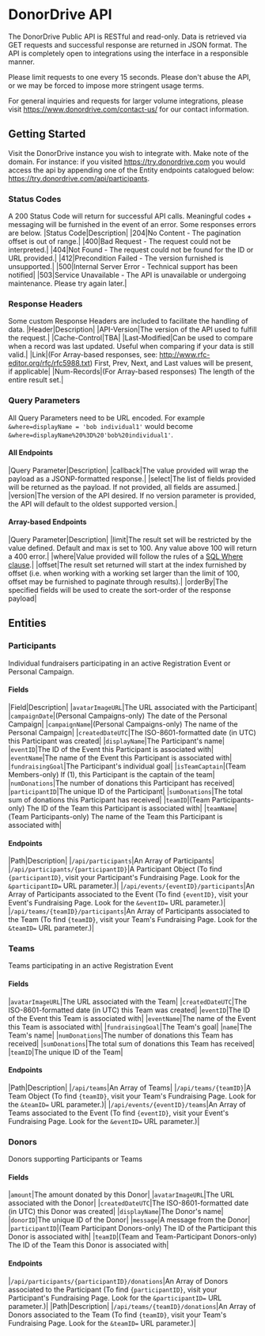 # DonorDrive API

The DonorDrive Public API is RESTful and read-only. Data is retrieved via GET requests and successful response are returned in JSON format. The API is completely open to integrations using the interface in a responsible manner.

Please limit requests to one every 15 seconds. Please don't abuse the API, or we may be forced to impose more stringent usage terms.

For general inquiries and requests for larger volume integrations, please visit https://www.donordrive.com/contact-us/ for our contact information.

## Getting Started
Visit the DonorDrive instance you wish to integrate with. Make note of the domain. For instance: if you visited https://try.donordrive.com you would access the api by appending one of the Entity endpoints catalogued below: https://try.donordrive.com/api/participants.

### Status Codes
A 200 Status Code will return for successful API calls. Meaningful codes + messaging will be furnished in the event of an error. Some responses errors are below.
|Status Code|Description|
|204|No Content - The pagination offset is out of range.|
|400|Bad Request - The request could not be interpreted.|
|404|Not Found - The request could not be found for the ID or URL provided.|
|412|Precondition Failed - The version furnished is unsupported.|
|500|Internal Server Error - Technical support has been notified|
|503|Service Unavailable - The API is unavailable or undergoing maintenance. Please try again later.|

### Response Headers
Some custom Response Headers are included to facilitate the handling of data.
|Header|Description|
|API-Version|The version of the API used to fulfill the request.|
|Cache-Control|TBA|
|Last-Modified|Can be used to compare when a record was last updated. Useful when comparing if your data is still valid.|
|Link|(For Array-based responses, see: http://www.rfc-editor.org/rfc/rfc5988.txt) First, Prev, Next, and Last values will be present, if applicable|
|Num-Records|(For Array-based responses) The length of the entire result set.|

### Query Parameters
All Query Parameters need to be URL encoded. For example ```&where=displayName = 'bob individual1'``` would become ```&where=displayName%20%3D%20'bob%20individual1'```.

#### All Endpoints
|Query Parameter|Description|
|callback|The value provided will wrap the payload as a JSONP-formatted response.|
|select|The list of fields provided will be returned as the payload. If not provided, all fields are assumed.|
|version|The version of the API desired. If no version parameter is provided, the API will default to the oldest supported version.|

#### Array-based Endpoints
|Query Parameter|Description|
|limit|The result set will be restricted by the value defined. Default and max is set to 100. Any value above 100 will return a 400 error.|
|where|Value provided will follow the rules of a [SQL Where clause](https://www.w3schools.com/sql/sql_where.asp).|
|offset|The result set returned will start at the index furnished by offset (i.e. when working with a working set larger than the limit of 100, offset may be furnished to paginate through results).|
|orderBy|The specified fields will be used to create the sort-order of the response payload|

## Entities

### Participants
Individual fundraisers participating in an active Registration Event or Personal Campaign.

#### Fields
|Field|Description|
|```avatarImageURL```|The URL associated with the Participant|
|```campaignDate```|(Personal Campaigns-only) The date of the Personal Campaign|
|```campaignName```|(Personal Campaigns-only) The name of the Personal Campaign|
|```createdDateUTC```|The ISO-8601-formatted date (in UTC) this Participant was created|
|```displayName```|The Participant's name|
|```eventID```|The ID of the Event this Participant is associated with|
|```eventName```|The name of the Event this Participant is associated with|
|```fundraisingGoal```|The Participant's individual goal|
|```isTeamCaptain```|(Team Members-only) If (1), this Participant is the captain of the team|
|```numDonations```|The number of donations this Participant has received|
|```participantID```|The unique ID of the Participant|
|```sumDonations```|The total sum of donations this Participant has received|
|```teamID```|(Team Participants-only) The ID of the Team this Participant is associated with|
|```teamName```|(Team Participants-only) The name of the Team this Participant is associated with|

#### Endpoints
|Path|Description|
|```/api/participants```|An Array of Participants|
|```/api/participants/{participantID}```|A Participant Object (To find ```{participantID}```, visit your Participant's Fundraising Page. Look for the ```&participantID=``` URL parameter.)|
|```/api/events/{eventID}/participants```|An Array of Participants associated to the Event (To find ```{eventID}```, visit your Event's Fundraising Page. Look for the ```&eventID=``` URL parameter.)|
|```/api/teams/{teamID}/participants```|An Array of Participants associated to the Team (To find ```{teamID}```, visit your Team's Fundraising Page. Look for the ```&teamID=``` URL parameter.)|

### Teams
Teams participating in an active Registration Event

#### Fields
|```avatarImageURL```|The URL associated with the Team|
|```createdDateUTC```|The ISO-8601-formatted date (in UTC) this Team was created|
|```eventID```|The ID of the Event this Team is associated with|
|```eventName```|The name of the Event this Team is associated with|
|```fundraisingGoal```|The Team's goal|
|```name```|The Team's name|
|```numDonations```|The number of donations this Team has received|
|```sumDonations```|The total sum of donations this Team has received|
|```teamID```|The unique ID of the Team|

#### Endpoints
|Path|Description|
|```/api/teams```|An Array of Teams|
|```/api/teams/{teamID}```|A Team Object (To find ```{teamID}```, visit your Team's Fundraising Page. Look for the ```&teamID=``` URL parameter.)|
|```/api/events/{eventID}/teams```|An Array of Teams associated to the Event (To find ```{eventID}```, visit your Event's Fundraising Page. Look for the ```&eventID=``` URL parameter.)|

### Donors
Donors supporting Participants or Teams

#### Fields
|```amount```|The amount donated by this Donor|
|```avatarImageURL```|The URL associated with the Donor|
|```createdDateUTC```|The ISO-8601-formatted date (in UTC) this Donor was created|
|```displayName```|The Donor's name|
|```donorID```|The unique ID of the Donor|
|```message```|A message from the Donor|
|```participantID```|(Team Participant Donors-only) The ID of the Participant this Donor is associated with|
|```teamID```|(Team and Team-Participant Donors-only) The ID of the Team this Donor is associated with|

#### Endpoints
|```/api/participants/{participantID}/donations```|An Array of Donors associated to the Participant (To find ```{participantID}```, visit your Participant's Fundraising Page. Look for the ```&participantID=``` URL parameter.)|
|Path|Description|
|```/api/teams/{teamID}/donations```|An Array of Donors associated to the Team (To find ```{teamID}```, visit your Team's Fundraising Page. Look for the ```&teamID=``` URL parameter.)|

